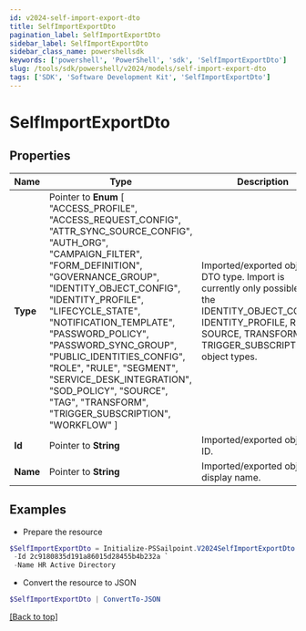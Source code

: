 ```yaml
---
id: v2024-self-import-export-dto
title: SelfImportExportDto
pagination_label: SelfImportExportDto
sidebar_label: SelfImportExportDto
sidebar_class_name: powershellsdk
keywords: ['powershell', 'PowerShell', 'sdk', 'SelfImportExportDto'] 
slug: /tools/sdk/powershell/v2024/models/self-import-export-dto
tags: ['SDK', 'Software Development Kit', 'SelfImportExportDto']
---
```



# SelfImportExportDto

## Properties

Name | Type | Description | Notes
------------ | ------------- | ------------- | -------------
**Type** |  Pointer to  **Enum** [  "ACCESS_PROFILE",    "ACCESS_REQUEST_CONFIG",    "ATTR_SYNC_SOURCE_CONFIG",    "AUTH_ORG",    "CAMPAIGN_FILTER",    "FORM_DEFINITION",    "GOVERNANCE_GROUP",    "IDENTITY_OBJECT_CONFIG",    "IDENTITY_PROFILE",    "LIFECYCLE_STATE",    "NOTIFICATION_TEMPLATE",    "PASSWORD_POLICY",    "PASSWORD_SYNC_GROUP",    "PUBLIC_IDENTITIES_CONFIG",    "ROLE",    "RULE",    "SEGMENT",    "SERVICE_DESK_INTEGRATION",    "SOD_POLICY",    "SOURCE",    "TAG",    "TRANSFORM",    "TRIGGER_SUBSCRIPTION",    "WORKFLOW" ] | Imported/exported object's DTO type. Import is currently only possible with the IDENTITY_OBJECT_CONFIG, IDENTITY_PROFILE, RULE, SOURCE, TRANSFORM, and TRIGGER_SUBSCRIPTION object types. | [optional] 
**Id** |  Pointer to **String** | Imported/exported object's ID. | [optional] 
**Name** |  Pointer to **String** | Imported/exported object's display name. | [optional] 

## Examples

- Prepare the resource
```powershell
$SelfImportExportDto = Initialize-PSSailpoint.V2024SelfImportExportDto  -Type SOURCE `
 -Id 2c9180835d191a86015d28455b4b232a `
 -Name HR Active Directory
```

- Convert the resource to JSON
```powershell
$SelfImportExportDto | ConvertTo-JSON
```


[[Back to top]](#) 

